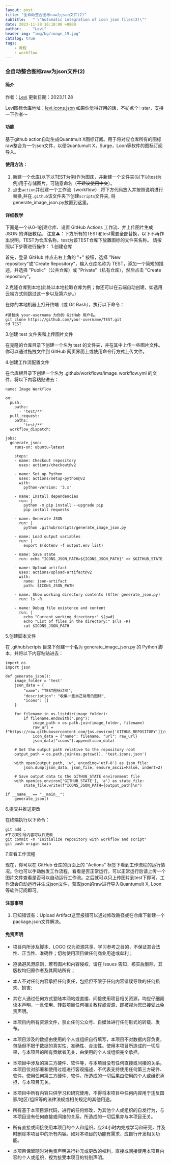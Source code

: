```yaml
---
layout: post
title: "全自动整合图标raw为json文件(2)"
subtitle:   " \"Automatic integration of icon json files(2)\""
date: 2023-11-28 16:18:00 +0800
author:     "Levi"
header-img: "img/bg/image_19.jpg"
catalog: true
tags:
    - 教程 
    - workflow
---
```


### 全自动整合图标raw为json文件(2)

#### 简介
作者：[Levi](https://github.com/czy13724)
更新日期：2023.11.28

Levi图标仓库地址：[levi.icons.json](https://raw.githubusercontent.com/czy13724/LeviIcons/main/levi.icons.json)
如果你觉得好用的话，不妨点个✨star，支持一下作者～
#### 功能
基于github action自动生成Quantmult X图标订阅。用于将对应仓库所有的图标raw整合为一个json文件，以便Quantumult X，Surge，Loon等软件的图标订阅导入。
#### 使用方法：
1. 新建一个仓库(以下以TEST为例)作为图床，并新建一个文件夹(以下以test为例)用于存储图片，可随意命名（~~不建议使用中文~~）。   
2. 点击`action`并创建一个工作流（workflow）,将下方代码放入并按照说明进行替换,并在`.github`该文件夹下创建`scripts`文件夹, 将generate_image_json.py放置到这里。
#### 详细教学
下面是一个从0-1创建仓库、设置 GitHub Actions 工作流、并上传图片生成 JSON 的详细教程。
注意⚠️：下方所有的TEST和test需要全部替换，以下不再作出说明。TEST为仓库名称，test为该TEST仓库下放置图标的文件夹名称。
请按照以下步骤进行操作：
1.创建仓库

首先，登录 GitHub 并点击右上角的 "+" 按钮，选择 "New repository"或"Create Repository"，输入仓库名称为 TEST，添加一个简短的描述，并选择 "Public"（公共仓库）或 "Private"（私有仓库），然后点击 "Create repository"。

2.克隆仓库到本地(此处以本地拉取仓库为例；你还可以在云端自动创建，如选用云端方式则跳过这一步以及第六步。)

在你的本地机器上打开终端（或 Git Bash），执行以下命令：
```shell
#请替换 your-username 为你的 GitHub 用户名。
git clone https://github.com/your-username/TEST.git
cd TEST
```
3.创建 test 文件夹和上传图片文件

在克隆的仓库目录下创建一个名为 test 的文件夹，并在其中上传一些图片文件。你可以通过拖拽文件到 GitHub 网页界面上或使用命令行方式上传文件。

4.创建工作流配置文件

在仓库根目录下创建一个名为 .github/workflows/image_workflow.yml 的文件，将以下内容粘贴进去：
```shell
name: Image Workflow

on:
  push:
    paths:
      - 'test/**' 
  pull_request:
    paths:
      - 'test/**' 
  workflow_dispatch:

jobs:
  generate_json:
    runs-on: ubuntu-latest

    steps:
    - name: Checkout repository
      uses: actions/checkout@v2

    - name: Set up Python
      uses: actions/setup-python@v2
      with:
        python-version: '3.x'

    - name: Install dependencies
      run: |
        python -m pip install --upgrade pip
        pip install requests

    - name: Generate JSON
      run: |
        python .github/scripts/generate_image_json.py

    - name: Load output variables
      run: |
        export $(dotenv -f output.env list)

    - name: Save state
      run: echo "ICONS_JSON_PATH=${ICONS_JSON_PATH}" >> $GITHUB_STATE

    - name: Upload artifact
      uses: actions/upload-artifact@v2
      with:
        name: json-artifact
        path: $ICONS_JSON_PATH

    - name: Show working directory contents (After generate_json.py)
      run: ls -R

    - name: Debug file existence and content
      run: |
        echo "Current working directory:" $(pwd)
        echo "List of files in the directory:" $(ls -R)
        cat $ICONS_JSON_PATH
```
5.创建脚本文件

在 .github/scripts 目录下创建一个名为 generate_image_json.py 的 Python 脚本，并将以下内容粘贴进去：
```shell
import os
import json

def generate_json():
    image_folder = 'test'
    json_data = {
        "name": "TEST图标订阅",
        "description": "收集一些自己常用的图标",
        "icons": []
    }

    for filename in os.listdir(image_folder):
        if filename.endswith(".png"):
            image_path = os.path.join(image_folder, filename)
            raw_url = f"https://raw.githubusercontent.com/{os.environ['GITHUB_REPOSITORY']}/main/{image_path}"
            icon_data = {"name": filename, "url": raw_url}
            json_data["icons"].append(icon_data)

    # Set the output path relative to the repository root
    output_path = os.path.join(os.getcwd(), 'test.icons.json')

    with open(output_path, 'w', encoding='utf-8') as json_file:
        json.dump(json_data, json_file, ensure_ascii=False, indent=2)

    # Save output data to the GITHUB_STATE environment file
    with open(os.environ['GITHUB_STATE'], 'a') as state_file:
        state_file.write(f"ICONS_JSON_PATH={output_path}\n")

if __name__ == "__main__":
    generate_json()
```
6.提交并推送更改

在终端执行以下命令：
```shell
git add .
#下方双引号内容可以作更改
git commit -m "Initialize repository with workflow and script"
git push origin main
```
7.查看工作流程

现在，你可以在 GitHub 仓库的页面上的 "Actions" 标签下看到工作流程的运行情况。你也可以手动触发工作流程，看看是否正常运行。可以正常运行后请上传一个图片文件查看是否可以自动运行工作流。之后就可以只上传图片到test下即可，工作流会自动运行并生成json文件，获取json的raw进行导入Quantumult X, Loon等软件订阅即可。

#### 注意事项
1. 已知错误有：Upload Artifact这里报错可以通过修改路径或在仓库下新建一个package.json文件解决。

#### 免责声明
* 项目内所涉及脚本、LOGO 仅为资源共享、学习参考之目的，不保证其合法性、正当性、准确性；切勿使用项目做任何商业用途或牟利；

* 遵循避风港原则，若有图片和内容侵权，请在 Issues 告知，核实后删除，其版权均归原作者及其网站所有；
* 本人不对任何内容承担任何责任，包括但不限于任何内容错误导致的任何损失、损害;
* 其它人通过任何方式登陆本网站或直接、间接使用项目相关资源，均应仔细阅读本声明，一旦使用、转载项目任何相关教程或资源，即被视为您已接受此免责声明。

* 本项目内所有资源文件，禁止任何公众号、自媒体进行任何形式的转载、发布。

* 本项目涉及的数据由使用的个人或组织自行填写，本项目不对数据内容负责，包括但不限于数据的真实性、准确性、合法性。使用本项目所造成的一切后果，与本项目的所有贡献者无关，由使用的个人或组织完全承担。

* 本项目中涉及的第三方硬件、软件等，与本项目没有任何直接或间接的关系。本项目仅对部署和使用过程进行客观描述，不代表支持使用任何第三方硬件、软件。使用任何第三方硬件、软件，所造成的一切后果由使用的个人或组织承担，与本项目无关。

* 本项目中所有内容只供学习和研究使用，不得将本项目中任何内容用于违反国家/地区/组织等的法律法规或相关规定的其他用途。

* 所有基于本项目源代码，进行的任何修改，为其他个人或组织的自发行为，与本项目没有任何直接或间接的关系，所造成的一切后果亦与本项目无关。

* 所有直接或间接使用本项目的个人和组织，应24小时内完成学习和研究，并及时删除本项目中的所有内容。如对本项目的功能有需求，应自行开发相关功能。

* 本项目保留随时对免责声明进行补充或更改的权利，直接或间接使用本项目内容的个人或组织，视为接受本项目的特别声明。
